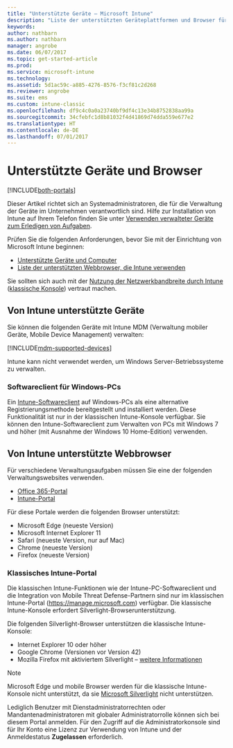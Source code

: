 ```yaml
---
title: "Unterstützte Geräte – Microsoft Intune"
description: "Liste der unterstützten Geräteplattformen und Browser für die Intune-Geräteverwaltung"
keywords: 
author: nathbarn
ms.author: nathbarn
manager: angrobe
ms.date: 06/07/2017
ms.topic: get-started-article
ms.prod: 
ms.service: microsoft-intune
ms.technology: 
ms.assetid: 5d1ac59c-a885-4276-8576-f3cf81c2d268
ms.reviewer: angrobe
ms.suite: ems
ms.custom: intune-classic
ms.openlocfilehash: df9c4c0a0a23740bf9df4c13e34b8752838aa99a
ms.sourcegitcommit: 34cfebfc1d8b81032f4d41869d74dda559e677e2
ms.translationtype: HT
ms.contentlocale: de-DE
ms.lasthandoff: 07/01/2017
---
```

# <a name="supported-devices-and-browsers"></a>Unterstützte Geräte und Browser

[!INCLUDE[both-portals](./includes/note-for-both-portals.md)]

Dieser Artikel richtet sich an Systemadministratoren, die für die Verwaltung der Geräte im Unternehmen verantwortlich sind. Hilfe zur Installation von Intune auf Ihrem Telefon finden Sie unter [Verwenden verwalteter Geräte zum Erledigen von Aufgaben](/intune-user-help/company-portal-frequently-asked-questions).

Prüfen Sie die folgenden Anforderungen, bevor Sie mit der Einrichtung von Microsoft Intune beginnen:

- [Unterstützte Geräte und Computer](#intune-supported-devices)
- [Liste der unterstützten Webbrowser, die Intune verwenden](#intune-supported-web-browsers)

Sie sollten sich auch mit der [Nutzung der Netzwerkbandbreite durch Intune](network-bandwidth-use.md) ([klassische Konsole](/intune-classic/get-started/network-bandwidth-use)) vertraut machen.

## <a name="intune-supported-devices"></a>Von Intune unterstützte Geräte

Sie können die folgenden Geräte mit Intune MDM (Verwaltung mobiler Geräte, Mobile Device Management) verwalten:

[!INCLUDE[mdm-supported-devices](./includes/mdm-supported-devices.md)]

Intune kann nicht verwendet werden, um Windows Server-Betriebssysteme zu verwalten.

### <a name="windows-pc-software-client"></a>Softwareclient für Windows-PCs

Ein [Intune-Softwareclient](/intune-classic/deploy-use/manage-windows-pcs-with-microsoft-intune) auf Windows-PCs als eine alternative Registrierungsmethode bereitgestellt und installiert werden. Diese Funktionalität ist nur in der klassischen Intune-Konsole verfügbar. Sie können den Intune-Softwareclient zum Verwalten von PCs mit Windows 7 und höher (mit Ausnahme der Windows 10 Home-Edition) verwenden.

<!--  ### Exchange ActiveSync management

You can manage [Exchange ActiveSync devices](/intune-classic/deploy-use/mobile-device-management-with-exchange-activesync-and-microsoft-intune) from the Intune console. This option provides a limited set of management capabilities when compared to the other methods. See [Capabilities of built-in Mobile Device Management in Office 365](https://support.office.com/article/Capabilities-of-built-in-Mobile-Device-Management-for-Office-365-a1da44e5-7475-4992-be91-9ccec25905b0) for a list of supported devices.  -->

## <a name="intune-supported-web-browsers"></a>Von Intune unterstützte Webbrowser

Für verschiedene Verwaltungsaufgaben müssen Sie eine der folgenden Verwaltungswebsites verwenden.

- [Office 365-Portal](http://go.microsoft.com/fwlink/p/?LinkId=698854)
- [Intune-Portal](https://portal.azure.com/)

Für diese Portale werden die folgenden Browser unterstützt:
- Microsoft Edge (neueste Version)
- Microsoft Internet Explorer 11
- Safari (neueste Version, nur auf Mac)
- Chrome (neueste Version)
- Firefox (neueste Version)

### <a name="intune-classic-portal"></a>Klassisches Intune-Portal

Die klassischen Intune-Funktionen wie der Intune-PC-Softwareclient und die Integration von Mobile Threat Defense-Partnern sind nur im klassischen Intune-Portal (https://manage.microsoft.com) verfügbar. Die klassische Intune-Konsole erfordert Silverlight-Browserunterstützung.

Die folgenden Silverlight-Browser unterstützen die klassische Intune-Konsole:
- Internet Explorer 10 oder höher
- Google Chrome (Versionen vor Version 42)
- Mozilla Firefox mit aktiviertem Silverlight – [weitere Informationen](https://go.microsoft.com/fwlink/?linkid=836872)

> [!Note]
> Microsoft Edge und mobile Browser werden für die klassische Intune-Konsole nicht unterstützt, da sie [Microsoft Silverlight](https://msdn.microsoft.com/library/cc838158(v=vs.95).aspx) nicht unterstützen.


Lediglich Benutzer mit Dienstadministratorrechten oder Mandantenadministratoren mit globaler Administratorrolle können sich bei diesem Portal anmelden. Für den Zugriff auf die Administratorkonsole sind für Ihr Konto eine Lizenz zur Verwendung von Intune und der Anmeldestatus **Zugelassen** erforderlich.
